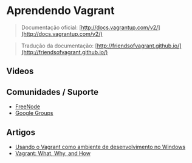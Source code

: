 # Aprendendo Vagrant

> Documentação oficial: [http://docs.vagrantup.com/v2/](http://docs.vagrantup.com/v2/)

> Tradução da documentação: [http://friendsofvagrant.github.io/](http://friendsofvagrant.github.io/)
## Videos

## Comunidades / Suporte
* [FreeNode](http://webchat.freenode.net/?channels=vagrant)
* [Google Groups](https://groups.google.com/forum/#!forum/vagrant-up)

## Artigos
* [Usando o Vagrant como ambiente de desenvolvimento no Windows](http://simplesideias.com.br/usando-o-vagrant-como-ambiente-de-desenvolvimento-no-windows)
* [Vagrant: What, Why, and How](http://net.tutsplus.com/tutorials/php/vagrant-what-why-and-how/)